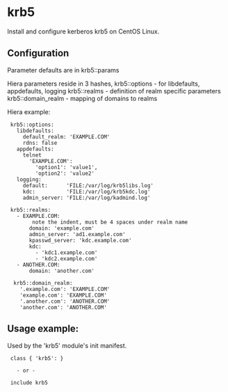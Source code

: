 # krb5

Install and configure kerberos krb5 on CentOS Linux.

## Configuration

 Parameter defaults are in krb5::params
 
 Hiera parameters reside in 3 hashes,
   krb5::options - for libdefaults, appdefaults, logging
   krb5::realms  - definition of realm specific parameters
   krb5::domain_realm - mapping of domains to realms

 Hiera example:

```
 krb5::options:
   libdefaults:
     default_realm: 'EXAMPLE.COM'
     rdns: false
   appdefaults:
     telnet
       'EXAMPLE.COM':
         'option1': 'value1',
         'option2': 'value2'
   logging:
     default:      'FILE:/var/log/krb5libs.log'
     kdc:          'FILE:/var/log/krb5kdc.log'
     admin_server: 'FILE:/var/log/kadmind.log'

 krb5::realms:
   - EXAMPLE.COM:
        note the indent, must be 4 spaces under realm name
       domain: 'example.com'
       admin_server: 'ad1.example.com'
       kpasswd_server: 'kdc.example.com'
       kdc:
         - 'kdc1.example.com'
         - 'kdc2.example.com'
   - ANOTHER.COM:
       domain: 'another.com'

  krb5::domain_realm:
    '.example.com': 'EXAMPLE.COM'
    'example.com': 'EXAMPLE.COM'
    '.another.com': 'ANOTHER.COM'
    'another.com': 'ANOTHER.COM'
```

## Usage example:

 Used by the 'krb5' module's init manifest.

```
 class { 'krb5': }

   - or -

 include krb5
```

